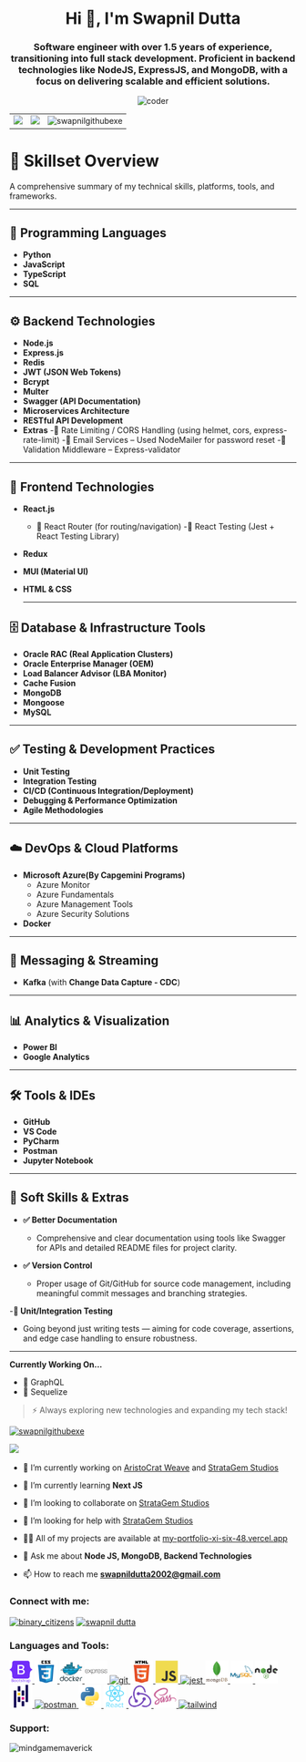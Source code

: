 
<h1 align="center">Hi 👋, I'm Swapnil Dutta</h1>
<h3 align="center">Software engineer with over 1.5 years of experience, transitioning into full stack development. Proficient in backend technologies like NodeJS, ExpressJS, and MongoDB, with a focus on delivering scalable and efficient solutions.</h3>
<p align="center">
  <img alt="coder" width="1000" height="400" src="https://miro.medium.com/v2/resize:fit:640/format:webp/1*um19N_oeTKlmrHMov0O5bA.gif" />
</p>
<table>
  <tr>
    <td>
      <a href="https://github.com/swapnilgithubexe/swapnilgithubexe">
        <img height="300" src="https://github-readme-stats.vercel.app/api?username=swapnilgithubexe&show_icons=true&theme=midnight-purple&cache_seconds=7200" />
      </a>
    </td>
    <td>
      <a href="https://github.com/swapnilgithubexe?tab=repositories">
        <img height="300" src="https://github-readme-stats.vercel.app/api/top-langs/?username=swapnilgithubexe&layout=donut-vertical&theme=midnight-purple" />
      </a>
    </td>
    <td>
<img height="300" src="https://github-readme-streak-stats-one-gold.vercel.app?user=swapnilgithubexe&theme=midnight-purple&hide_border=true&date_format=j%20M%5B%20Y%5D" alt="swapnilgithubexe" />  
    </td>
  </tr>
  
</table>

# 💼 Skillset Overview

A comprehensive summary of my technical skills, platforms, tools, and frameworks.

---

## 🧠 Programming Languages
- **Python**
- **JavaScript**
- **TypeScript**
- **SQL**

---

## ⚙️ Backend Technologies
- **Node.js**
- **Express.js**
- **Redis**
- **JWT (JSON Web Tokens)**
- **Bcrypt**
- **Multer**
- **Swagger (API Documentation)**
- **Microservices Architecture**
- **RESTful API Development**
- **Extras**
  -🔲 Rate Limiting / CORS Handling (using helmet, cors, express-rate-limit)
  -🔲 Email Services – Used NodeMailer for password reset
  -🔲 Validation Middleware – Express-validator

---

## 🎨 Frontend Technologies
- **React.js**
  - 🔲 React Router (for routing/navigation)
  -🔲 React Testing (Jest + React Testing Library)
- **Redux**
- **MUI (Material UI)**
- **HTML & CSS**

  ---

## 🗄️ Database & Infrastructure Tools
- **Oracle RAC (Real Application Clusters)**
- **Oracle Enterprise Manager (OEM)**
- **Load Balancer Advisor (LBA Monitor)**
- **Cache Fusion**
- **MongoDB**
- **Mongoose**
- **MySQL**

---

## ✅ Testing & Development Practices
- **Unit Testing**
- **Integration Testing**
- **CI/CD (Continuous Integration/Deployment)**
- **Debugging & Performance Optimization**
- **Agile Methodologies**

---

## ☁️ DevOps & Cloud Platforms
- **Microsoft Azure(By Capgemini Programs)**
  - Azure Monitor
  - Azure Fundamentals
  - Azure Management Tools
  - Azure Security Solutions
- **Docker**

---

## 🔄 Messaging & Streaming
- **Kafka** (with **Change Data Capture - CDC**)

---

## 📊 Analytics & Visualization
- **Power BI**
- **Google Analytics**

---

## 🛠️ Tools & IDEs
- **GitHub**
- **VS Code**
- **PyCharm**
- **Postman**
- **Jupyter Notebook**

---
## 🧠 Soft Skills & Extras
- **✅ Better Documentation**
  - Comprehensive and clear documentation using tools like Swagger for APIs and detailed README files for project clarity.

- **✅ Version Control**
  - Proper usage of Git/GitHub for source code management, including meaningful commit messages and branching strategies.

-**🔲 Unit/Integration Testing**
  - Going beyond just writing tests — aiming for code coverage, assertions, and edge case handling to ensure robustness.

---

**Currently Working On...**
  - 🔲 GraphQL
  - 🔲 Sequelize

> ⚡ Always exploring new technologies and expanding my tech stack!





<p align="left"> 
  <a href="https://github.com/ryo-ma/github-profile-trophy">
    <img src="https://github-profile-trophy.vercel.app/?username=swapnilgithubexe&theme=dark_lover" alt="swapnilgithubexe" />
  </a> 
</p>
<img src="https://www.codetriage.com/nodejs/node/badges/users.svg">



- 🔭 I’m currently working on [AristoCrat Weave](https://aristocrat-weave-demo.vercel.app) and [StrataGem Studios](https://github.com/swapnilgithubexe/Stratagem-Studio-V1)

- 🌱 I’m currently learning **Next JS**

- 👯 I’m looking to collaborate on [StrataGem Studios](https://github.com/swapnilgithubexe/Stratagem-Studio-V1)

- 🤝 I’m looking for help with [StrataGem Studios](https://github.com/swapnilgithubexe/Stratagem-Studio-V1)

- 👨‍💻 All of my projects are available at [my-portfolio-xi-six-48.vercel.app](my-portfolio-xi-six-48.vercel.app)

- 💬 Ask me about **Node JS, MongoDB, Backend Technologies**

- 📫 How to reach me **swapnildutta2002@gmail.com**

<h3 align="left">Connect with me:</h3>
<p align="left">
<a href="https://twitter.com/binary_citizens" target="blank"><img align="center" src="https://raw.githubusercontent.com/rahuldkjain/github-profile-readme-generator/master/src/images/icons/Social/twitter.svg" alt="binary_citizens" height="30" width="40" /></a>
<a href="https://linkedin.com/in/swapnil dutta" target="blank"><img align="center" src="https://raw.githubusercontent.com/rahuldkjain/github-profile-readme-generator/master/src/images/icons/Social/linked-in-alt.svg" alt="swapnil dutta" height="30" width="40" /></a>
</p>

<h3 align="left">Languages and Tools:</h3>
<p align="left"> <a href="https://getbootstrap.com" target="_blank" rel="noreferrer"> <img src="https://raw.githubusercontent.com/devicons/devicon/master/icons/bootstrap/bootstrap-plain-wordmark.svg" alt="bootstrap" width="40" height="40"/> </a> <a href="https://www.w3schools.com/css/" target="_blank" rel="noreferrer"> <img src="https://raw.githubusercontent.com/devicons/devicon/master/icons/css3/css3-original-wordmark.svg" alt="css3" width="40" height="40"/> </a> <a href="https://www.docker.com/" target="_blank" rel="noreferrer"> <img src="https://raw.githubusercontent.com/devicons/devicon/master/icons/docker/docker-original-wordmark.svg" alt="docker" width="40" height="40"/> </a> <a href="https://expressjs.com" target="_blank" rel="noreferrer"> <img src="https://raw.githubusercontent.com/devicons/devicon/master/icons/express/express-original-wordmark.svg" alt="express" width="40" height="40"/> </a> <a href="https://git-scm.com/" target="_blank" rel="noreferrer"> <img src="https://www.vectorlogo.zone/logos/git-scm/git-scm-icon.svg" alt="git" width="40" height="40"/> </a> <a href="https://www.w3.org/html/" target="_blank" rel="noreferrer"> <img src="https://raw.githubusercontent.com/devicons/devicon/master/icons/html5/html5-original-wordmark.svg" alt="html5" width="40" height="40"/> </a> <a href="https://developer.mozilla.org/en-US/docs/Web/JavaScript" target="_blank" rel="noreferrer"> <img src="https://raw.githubusercontent.com/devicons/devicon/master/icons/javascript/javascript-original.svg" alt="javascript" width="40" height="40"/> </a> <a href="https://jestjs.io" target="_blank" rel="noreferrer"> <img src="https://www.vectorlogo.zone/logos/jestjsio/jestjsio-icon.svg" alt="jest" width="40" height="40"/> </a> <a href="https://www.mongodb.com/" target="_blank" rel="noreferrer"> <img src="https://raw.githubusercontent.com/devicons/devicon/master/icons/mongodb/mongodb-original-wordmark.svg" alt="mongodb" width="40" height="40"/> </a> <a href="https://www.mysql.com/" target="_blank" rel="noreferrer"> <img src="https://raw.githubusercontent.com/devicons/devicon/master/icons/mysql/mysql-original-wordmark.svg" alt="mysql" width="40" height="40"/> </a> <a href="https://nodejs.org" target="_blank" rel="noreferrer"> <img src="https://raw.githubusercontent.com/devicons/devicon/master/icons/nodejs/nodejs-original-wordmark.svg" alt="nodejs" width="40" height="40"/> </a> <a href="https://pandas.pydata.org/" target="_blank" rel="noreferrer"> <img src="https://raw.githubusercontent.com/devicons/devicon/2ae2a900d2f041da66e950e4d48052658d850630/icons/pandas/pandas-original.svg" alt="pandas" width="40" height="40"/> </a> <a href="https://postman.com" target="_blank" rel="noreferrer"> <img src="https://www.vectorlogo.zone/logos/getpostman/getpostman-icon.svg" alt="postman" width="40" height="40"/> </a> <a href="https://www.python.org" target="_blank" rel="noreferrer"> <img src="https://raw.githubusercontent.com/devicons/devicon/master/icons/python/python-original.svg" alt="python" width="40" height="40"/> </a> <a href="https://reactjs.org/" target="_blank" rel="noreferrer"> <img src="https://raw.githubusercontent.com/devicons/devicon/master/icons/react/react-original-wordmark.svg" alt="react" width="40" height="40"/> </a> <a href="https://redux.js.org" target="_blank" rel="noreferrer"> <img src="https://raw.githubusercontent.com/devicons/devicon/master/icons/redux/redux-original.svg" alt="redux" width="40" height="40"/> </a> <a href="https://sass-lang.com" target="_blank" rel="noreferrer"> <img src="https://raw.githubusercontent.com/devicons/devicon/master/icons/sass/sass-original.svg" alt="sass" width="40" height="40"/> </a> <a href="https://tailwindcss.com/" target="_blank" rel="noreferrer"> <img src="https://www.vectorlogo.zone/logos/tailwindcss/tailwindcss-icon.svg" alt="tailwind" width="40" height="40"/> </a> </p>

<h3 align="left">Support:</h3>
<p><a href="https://www.buymeacoffee.com/mindgamemaverick"> <img align="left" src="https://cdn.buymeacoffee.com/buttons/v2/default-yellow.png" height="50" width="210" alt="mindgamemaverick" /></a></p><br><br>


